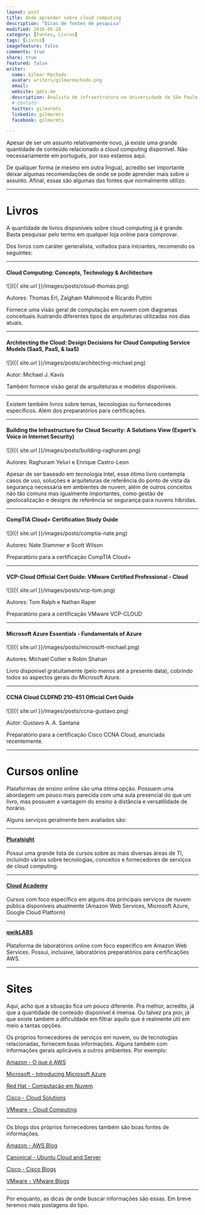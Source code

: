 ```yaml
---
layout: post
title: Onde aprender sobre cloud computing
description: "Dicas de fontes de pesquisa"
modified: 2016-05-20
category: [Fontes, Livros]
tags: [Livros]
imagefeature: false
comments: true
share: true
featured: false
writer: 
  name: Gilmar Machado
  avatar: writers/gilmarmachado.png
  email: 
  website: gmts.me
  description: Analista de infraestrutura na Universidade de São Paulo e co-criador do Papo de Cloud. Acredita que a melhor solução é a que resolve o problema, estuda tudo o que encontra sobre web-scale IT e assiste a qualquer modalidade de esporte, apesar de não praticar nenhum.
  # Contato
  twitter: gilmarmts
  linkedin: gilmarmts
  facebook: gilmarmts

---
```


Apesar de ser um assunto relativamente novo, já existe uma grande quantidade de conteúdo relacionado a cloud computing disponível. Não necessariamente em português, por isso estamos aqui.

De qualquer forma (e mesmo em outra língua), acredito ser importante deixar algumas recomendações de onde se pode aprender mais sobre o assunto. Afinal, essas são algumas das fontes que normalmente utilizo.

---

# Livros

A quantidade de livros disponíveis sobre cloud computing já é grande. Basta pesquisar pelo termo em qualquer loja online para comprovar. 

Dos livros com caráter generalista, voltados para iniciantes, recomendo os seguintes:

---

#### Cloud Computing: Concepts, Technology & Architecture

![]({{ site.url }}/images/posts/cloud-thomas.png)

Autores: Thomas Erl, Zaigham Mahmood e Ricardo Puttini

Fornece uma visão geral de computação em nuvem com diagramas conceituais ilustrando diferentes tipos de arquiteturas utilizadas nos dias atuais.

---

#### Architecting the Cloud: Design Decisions for Cloud Computing Service Models (SaaS, PaaS, & IaaS)

![]({{ site.url }}/images/posts/architecting-michael.png)

Autor: Michael J. Kavis

Também fornece visão geral de arquiteturas e modelos disponíveis.

---

Existem também livros sobre temas, tecnologias ou fornecedores específicos. Além dos preparatórios para certificações.

---

#### Building the Infrastructure for Cloud Security: A Solutions View (Expert's Voice in Internet Security)

![]({{ site.url }}/images/posts/building-raghuram.png)

Autores: Raghuram Yeluri e Enrique Castro-Leon 

Apesar de ser baseado em tecnologia Intel, esse ótimo livro contempla casos de uso, soluções e arquiteturas de referência do ponto de vista da segurança necessária em ambientes de nuvem, além de outros conceitos não tão comuns mas igualmente importantes, como gestão de geolocalização e designs de referência se segurança para nuvens híbridas.

---

#### CompTIA Cloud+ Certification Study Guide

![]({{ site.url }}/images/posts/comptia-nate.png)

Autores: Nate Stammer e Scott Wilson

Preparatório para a certificaçào CompTIA Cloud+

---

#### VCP-Cloud Official Cert Guide: VMware Certified Professional - Cloud

![]({{ site.url }}/images/posts/vcp-tom.png)

Autores: Tom Ralph e Nathan Raper

Preparatório para a certificação VMware VCP-CLOUD

---

#### Microsoft Azure Essentials - Fundamentals of Azure

![]({{ site.url }}/images/posts/microsoft-michael.png)

Autores: Michael Collier e Robin Shahan

Livro disponivel gratuitamente (pelo menos até a presente data), cobrindo todos so aspectos gerais do Microsoft Azure.

---

#### CCNA Cloud CLDFND 210-451 Official Cert Guide

![]({{ site.url }}/images/posts/ccna-gustavo.png)

Autor:  Gustavo A. A. Santana

Preparatório para a certificação Cisco CCNA Cloud, anunciada recentemente.

---

# Cursos online

Plataformas de ensino online são uma ótima opção. Possuem uma abordagem um pouco mais parecida com uma aula presencial do que um livro, mas possuem a vantagem do ensino à distância e versatilidade de horário.

Alguns serviços geralmente bem avaliados são:

---

#### [Pluralsight](https://www.pluralsight.com "Pluralsight")

Possui uma grande lista de cursos sobre as mais diversas áreas de TI, incluindo vários sobre tecnologias, conceitos e fornecedores de serviços de cloud computing.

---

#### [Cloud Academy](https://cloudacademy.com "Cloud Academy")

Cursos com foco específico em alguns dos principais serviços de nuvem pública disponíveis atualmente (Amazon Web Services, Microsoft Azure, Google Cloud Platform)

---

#### [qwikLABS](https://www.qwiklabs.com "qwikLABS") 

Plataforma de laboratórios online com foco específico em Amazon Web Services. Possui, inclusive, laboratórios preparatórios para certificações AWS.

---

# Sites

Aqui, acho que a situação fica um pouco diferente. Pra melhor, acredito, já que a quantidade de conteúdo disponível é imensa. Ou talvez pra pior, já que existe também a dificuldade em filtrar aquilo que é realmente útil em meio a tantas opções.

Os próprios fornecedores de serviços em nuvem, ou de tecnologias relacionadas, fornecem boas informações. Alguns também com informações gerais aplicáveis a outros ambientes. Por exemplo:

[Amazon - O que é AWS](https://aws.amazon.com/pt/what-is-aws/ "Amazon - O que é AWS")

[Microsoft - Introducing Microsoft Azure](https://azure.microsoft.com/en-us/documentation/articles/fundamentals-introduction-to-azure/ "Microsoft - Introducing Microsoft Azure")

[Red Hat - Computação em Nuvem](https://www.redhat.com/pt-br/technologies/cloud-computing "Red Hat - Computação em Nuvem")

[Cisco - Cloud Solutions](http://www.cisco.com/c/en/us/solutions/cloud/overview.html "Cisco - Cloud Solutions")

[VMware - Cloud Computing](http://www.vmware.com/br/cloud-computing/overview "VMware - Cloud Computing")

---

Os blogs dos próprios fornecedores também são boas fontes de informações.

[Amazon - AWS Blog](https://aws.amazon.com/blogs/aws "Amazon - AWS Blog")

[Canonical - Ubuntu Cloud and Server](https://insights.ubuntu.com/cloud-and-server "Canonical - Ubuntu Cloud and Server")

[Cisco - Cisco Blogs](http://blogs.cisco.com/cloud "Cisco - Cisco Blogs")

[VMware - VMware Blogs](http://blogs.vmware.com "VMware - VMware Blogs")

---

Por enquanto, as dicas de onde buscar informações são essas. Em breve teremos mais postagens do tipo.
